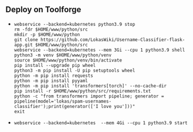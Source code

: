 Deploy on Toolforge
-------------------

-   ```
    webservice --backend=kubernetes python3.9 stop
    rm -fdr $HOME/www/python/src
    mkdir -p $HOME/www/python
    git clone https://github.com/LokasWiki/Username-Classifier-flask-app.git $HOME/www/python/src
    webservice --backend=kubernetes --mem 3Gi --cpu 1 python3.9 shell 
    python3 -m venv $HOME/www/python/venv
    source $HOME/www/python/venv/bin/activate
    pip install --upgrade pip wheel
    python3 -m pip install -U pip setuptools wheel
    python -m pip install requests
    python -m pip install pyyaml
    python -m pip install 'transformers[torch]' --no-cache-dir
    pip install -r $HOME/www/python/src/requirements.txt
    python -c "from transformers import pipeline; generator = pipeline(model='lokas/spam-usernames-classifier');print(generator(['I love you']))"
    exit
    ```
    
-   ```
    webservice --backend=kubernetes  --mem 4Gi --cpu 1 python3.9 start
    ```
    
